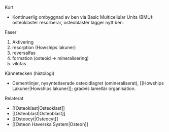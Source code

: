 Kort
- Kontinuerlig ombyggnad av ben via Basic Multicellular Units (BMU): osteoklaster resorberar, osteoblaster lägger nytt ben.

Faser
1. Aktivering
2. resorption (Howships lakuner)
3. reversalfas
4. formation (osteoid → mineralisering)
5. vilofas

Kännetecken (histologi)
- Cementlinjer, nysyntetiserade osteoidlagret (omineraliserat), [[Howships Lakuner|Howships lakuner]]; gradvis lamellär organisation.

Relaterat
- [[Osteoklast|Osteoklast]]
- [[Osteoblast|Osteoblast]]
- [[Osteocyt|Osteocyt]]
- [[Osteon Haverska System|Osteon]]
